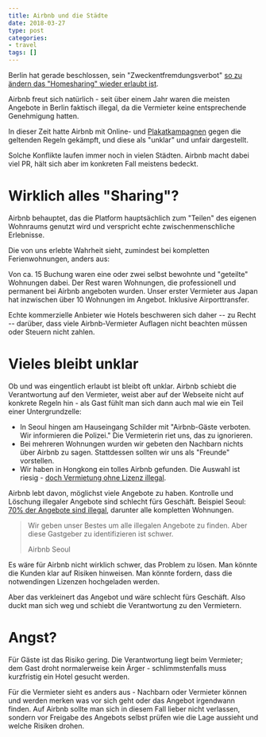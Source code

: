 ```yaml
---
title: Airbnb und die Städte
date: 2018-03-27
type: post
categories:
- travel
tags: []
---
```

Berlin hat gerade beschlossen, sein "Zweckentfremdungsverbot"
[so zu ändern das "Homesharing" wieder erlaubt ist](https://www.berliner-zeitung.de/berlin/airbnb-berliner-duerfen-ihre-wohnung-zeitweise-vermieten-29912080).

Airbnb freut sich natürlich - seit über einem Jahr waren die meisten Angebote
in Berlin faktisch illegal, da die Vermieter keine entsprechende Genehmigung
hatten.

In dieser Zeit hatte Airbnb mit Online- und [Plakatkampagnen](https://www.tagesspiegel.de/berlin/streit-um-ferienwohnungen-airbnb-faehrt-kampagne-gegen-berlins-politik/20457416.html) gegen die geltenden Regeln gekämpft, und diese als "unklar"
und unfair dargestellt.

Solche Konflikte laufen immer noch in vielen Städten. Airbnb macht dabei viel
PR, hält sich aber im konkreten Fall meistens bedeckt.

# Wirklich alles "Sharing"?

Airbnb behauptet, das die Platform hauptsächlich zum "Teilen" des eigenen
Wohnraums genutzt wird und verspricht echte zwischenmenschliche Erlebnisse.

Die von uns erlebte Wahrheit sieht, zumindest bei kompletten Ferienwohnungen,
anders aus:

Von ca. 15 Buchung waren eine oder zwei selbst bewohnte und
"geteilte" Wohnungen dabei. Der Rest waren Wohnungen, die
professionell und permanent bei Airbnb angeboten wurden. Unser erster Vermieter
aus Japan hat inzwischen über 10 Wohnungen im Angebot. Inklusive
Airporttransfer.

Echte kommerzielle Anbieter wie Hotels beschweren sich daher -- zu Recht --
darüber, dass viele Airbnb-Vermieter Auflagen nicht beachten müssen oder
Steuern nicht zahlen.

# Vieles bleibt unklar

Ob und was eingentlich erlaubt ist bleibt oft unklar. Airbnb schiebt die
Verantwortung auf den Vermieter, weist aber auf der Webseite nicht auf
konkrete Regeln hin - als Gast fühlt man sich dann auch mal wie ein Teil einer
Untergrundzelle:

* In Seoul hingen am Hauseingang Schilder mit "Airbnb-Gäste verboten. Wir
informieren die Polizei." Die Vermieterin riet uns, das zu ignorieren.
* Bei mehreren Wohnungen wurden wir gebeten den Nachbarn nichts über Airbnb zu
sagen. Stattdessen sollten wir uns als "Freunde" vorstellen.
* Wir haben in Hongkong ein tolles Airbnb gefunden. Die Auswahl ist riesig -
[doch Vermietung ohne Lizenz illegal](http://www.scmp.com/tech/e-commerce/article/2000977/illegal-unlicensed-and-completely-unregulated-so-why-airbnb-booming).

Airbnb lebt davon, möglichst viele Angebote zu haben. Kontrolle und Löschung
illegaler Angebote sind schlecht fürs Geschäft. Beispiel Seoul:
[70% der Angebote sind illegal](https://www.forbes.com/sites/elaineramirez/2016/10/24/airbnb-could-wipe-out-70-of-its-south-korea-listings-by-next-month/#321659ed7091), darunter alle kompletten Wohnungen.

> Wir geben unser Bestes um alle illegalen Angebote zu finden. Aber diese
> Gastgeber zu identifizieren ist schwer.
>
> Airbnb Seoul

Es wäre für Airbnb nicht wirklich schwer, das Problem zu lösen. Man könnte die
Kunden klar auf Risiken hinweisen. Man könnte fordern, dass die notwendingen
Lizenzen hochgeladen werden.

Aber das verkleinert das Angebot und wäre schlecht fürs Geschäft. Also duckt man
sich weg und schiebt die Verantwortung zu den Vermietern.

# Angst?

Für Gäste ist das Risiko gering. Die Verantwortung liegt beim Vermieter; dem
Gast droht normalerweise kein Ärger - schlimmstenfalls muss kurzfristig ein
Hotel gesucht werden.

Für die Vermieter sieht es anders aus - Nachbarn oder Vermieter können und werden
merken was vor sich geht oder das Angebot irgendwann finden. Auf Airbnb sollte
man sich in diesem Fall lieber nicht verlassen, sondern vor Freigabe des Angebots
selbst prüfen wie die Lage aussieht und welche Risiken drohen.
